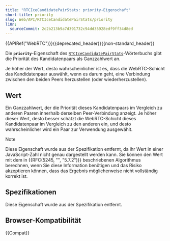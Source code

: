 ```yaml
---
title: "RTCIceCandidatePairStats: priority-Eigenschaft"
short-title: priority
slug: Web/API/RTCIceCandidatePairStats/priority
l10n:
  sourceCommit: 2c2b213b9a7d391732c94dd35928edf9ff34d8ed
---
```


{{APIRef("WebRTC")}}{{deprecated_header}}{{non-standard_header}}

Die **`priority`**-Eigenschaft des [`RTCIceCandidatePairStats`](/de/docs/Web/API/RTCIceCandidatePairStats)-Wörterbuchs gibt die Priorität des Kandidatenpaars als Ganzzahlwert an.

Je höher der Wert, desto wahrscheinlicher ist es, dass die WebRTC-Schicht das Kandidatenpaar auswählt, wenn es darum geht, eine Verbindung zwischen den beiden Peers herzustellen (oder wiederherzustellen).

## Wert

Ein Ganzzahlwert, der die Priorität dieses Kandidatenpaars im Vergleich zu anderen Paaren innerhalb derselben Peer-Verbindung anzeigt. Je höher dieser Wert, desto besser schätzt die WebRTC-Schicht dieses Kandidatenpaar im Vergleich zu den anderen ein, und desto wahrscheinlicher wird ein Paar zur Verwendung ausgewählt.

> [!NOTE]
> Diese Eigenschaft wurde aus der Spezifikation entfernt, da ihr Wert in einer JavaScript-Zahl nicht genau dargestellt werden kann. Sie können den Wert mit dem in {{RFC(5245, "", "5.7.2")}} beschriebenen Algorithmus berechnen, wenn Sie diese Information benötigen und das Risiko akzeptieren können, dass das Ergebnis möglicherweise nicht vollständig korrekt ist.

## Spezifikationen

Diese Eigenschaft wurde aus der Spezifikation entfernt.

## Browser-Kompatibilität

{{Compat}}
